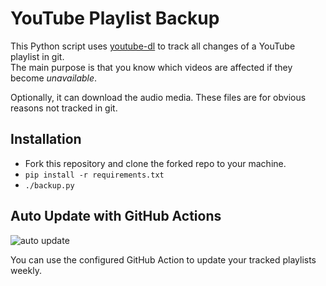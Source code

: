 # YouTube Playlist Backup

This Python script uses [youtube-dl](https://github.com/ytdl-org/youtube-dl) to track all changes of a YouTube playlist in git.  
The main purpose is that you know which videos are affected if they become _unavailable_.

Optionally, it can download the audio media. These files are for obvious reasons not tracked in git.

## Installation

- Fork this repository and clone the forked repo to your machine.
- `pip install -r requirements.txt`
- `./backup.py`

## Auto Update with GitHub Actions
![auto update](../../workflows/Playlist%20Update/badge.svg)

You can use the configured GitHub Action to update your tracked playlists weekly.
